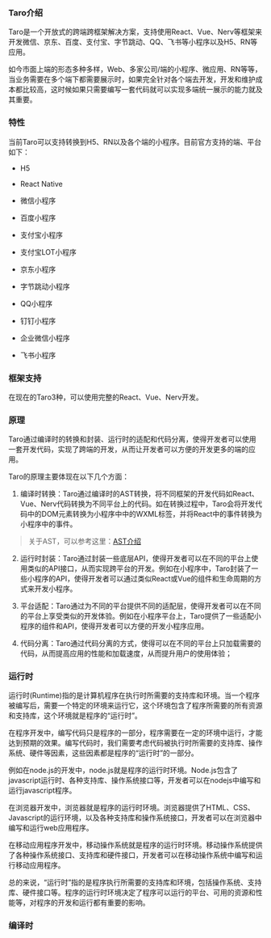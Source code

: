 ### Taro介绍

Taro是一个开放式的跨端跨框架解决方案，支持使用React、Vue、Nerv等框架来开发微信、京东、百度、支付宝、字节跳动、QQ、飞书等小程序以及H5、RN等应用。

如今市面上端的形态多种多样，Web、多家公司/端的小程序、微应用、RN等等，当业务需要在多个端下都需要展示时，如果完全针对各个端去开发，开发和维护成本都比较高，这时候如果只需要编写一套代码就可以实现多端统一展示的能力就及其重要。

### 特性

当前Taro可以支持转换到H5、RN以及各个端的小程序。目前官方支持的端、平台如下：

- H5

- React Native

- 微信小程序

- 百度小程序

- 支付宝小程序

- 支付宝LOT小程序

- 京东小程序

- 字节跳动小程序

- QQ小程序

- 钉钉小程序

- 企业微信小程序

- 飞书小程序

### 框架支持

在现在的Taro3种，可以使用完整的React、Vue、Nerv开发。

### 原理

Taro通过编译时的转换和封装、运行时的适配和代码分离，使得开发者可以使用一套开发代码，实现了跨端的开发，从而让开发者可以方便的开发更多的端的应用。

Taro的原理主要体现在以下几个方面：

1. 编译时转换：Taro通过编译时的AST转换，将不同框架的开发代码如React、Vue、Nerv代码转换为不同平台上的代码。如在转换过程中，Taro会将开发代码中的DOM元素转换为小程序中中的WXML标签，并将React中的事件转换为小程序中的事件。

> 关于AST，可以参考这里：[AST介绍](../%E5%89%8D%E7%AB%AF%E5%9F%BA%E7%A1%80/AST.md)

2. 运行时封装：Taro通过封装一些底层API，使得开发者可以在不同的平台上使用类似的API接口，从而实现跨平台的开发。例如在小程序中，Taro封装了一些小程序的API，使得开发者可以通过类似React或Vue的组件和生命周期的方式来开发小程序。

3. 平台适配：Taro通过为不同的平台提供不同的适配层，使得开发者可以在不同的平台上享受类似的开发体验。例如在小程序平台上，Taro提供了一些适配小程序的组件和API，使得开发者可以方便的开发小程序应用。

4. 代码分离：Taro通过代码分离的方式，使得可以在不同的平台上只加载需要的代码，从而提高应用的性能和加载速度，从而提升用户的使用体验；

### 运行时

运行时(Runtime)指的是计算机程序在执行时所需要的支持库和环境。当一个程序被编写后，需要一个特定的环境来运行它，这个环境包含了程序所需要的所有资源和支持库，这个环境就是程序的“运行时”。

在程序开发中，编写代码只是程序的一部分，程序需要在一定的环境中运行，才能达到预期的效果。编写代码时，我们需要考虑代码被执行时所需要的支持库、操作系统、硬件等因素，这些因素都是程序的“运行时”的一部分。

例如在node.js的开发中，node.js就是程序的运行时环境。Node.js包含了javascript运行时、各种支持库、操作系统接口等，开发者可以在nodejs中编写和运行javascript程序。

在浏览器开发中，浏览器就是程序的运行时环境。浏览器提供了HTML、CSS、Javascript的运行环境，以及各种支持库和操作系统接口，开发者可以在浏览器中编写和运行web应用程序。

在移动应用程序开发中，移动操作系统就是程序的运行时环境。移动操作系统提供了各种操作系统接口、支持库和硬件接口，开发者可以在移动操作系统中编写和运行移动应用程序。

总的来说，“运行时”指的是程序执行所需要的支持库和环境，包括操作系统、支持库、硬件接口等。程序的运行时环境决定了程序可以运行的平台、可用的资源和性能等，对程序的开发和运行都有重要的影响。

### 编译时